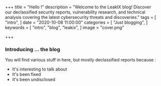 +++
title = "Hello !"
description = "Welcome to the LeakIX blog! Discover our declassified security reports, vulnerability research, and technical analysis covering the latest cybersecurity threats and discoveries."
tags = [
    "intro",
]
date = "2020-10-08 11:00:00"
categories = [
    "Just blogging",
]
keywords = [
    "intro",
    "blog",
    "leakix",
]
image = "cover.png"

+++

### Introducing ... the blog

<!--more-->

You will find various stuff in here, but mostly declassified reports because :

- It's interesting to talk about
- It's been fixed
- It's been undisclosed

[leakix]: https://leakix.net/
